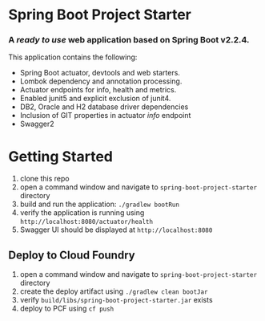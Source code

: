 # Spring Boot Project Starter

### A _ready to use_ web application based on Spring Boot v2.2.4.  

This application contains the following:
* Spring Boot actuator, devtools and web starters.
* Lombok dependency and annotation processing.
* Actuator endpoints for info, health and metrics.
* Enabled junit5 and explicit exclusion of junit4.
* DB2, Oracle and H2 database driver dependencies
* Inclusion of GIT properties in actuator _info_ endpoint 
* Swagger2

# Getting Started
1. clone this repo
2. open a command window and navigate to `spring-boot-project-starter` directory
3. build and run the application: `./gradlew bootRun`
4. verify the application is running using `http://localhost:8080/actuator/health`
5. Swagger UI should be displayed at `http://localhost:8080`

## Deploy to Cloud Foundry
1. open a command window and navigate to `spring-boot-project-starter` directory
2. create the deploy artifact using `./gradlew clean bootJar`
3. verify `build/libs/spring-boot-project-starter.jar` exists
4. deploy to PCF using `cf push`

